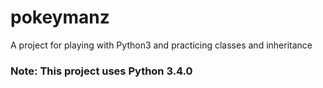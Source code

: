 # pokeymanz
A project for playing with Python3 and practicing classes and inheritance

### Note: This project uses Python 3.4.0

